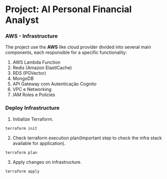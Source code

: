 # Project: AI Personal Financial Analyst

### AWS - Infrastructure

The project use the **AWS** like cloud provider divided into several main components, each responsible for a specific functionality:

1. AWS Lambda Function
2. Redis (Amazon ElastiCache)
3. RDS (PGVector)
4. MongoDB
5. API Gateway com Autenticação Cognito
6. VPC e Networking
7. IAM Roles e Policies

### Deploy Infrastructure

1. Initialize Terraform.
```
terraform init
```

2. Check terraform execution plan(Important step to check the infra stack available for application).
```
terraform plan
```

3. Apply changes on infrastructure.
```
terraform apply
```